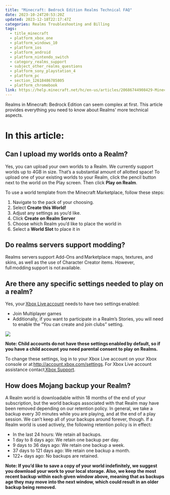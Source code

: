 ```yaml
---
title: "Minecraft: Bedrock Edition Realms Technical FAQ"
date: 2023-10-24T20:53:20Z
updated: 2023-12-18T22:17:47Z
categories: Realms Troubleshooting and Billing
tags:
  - title_minecraft
  - platform_xbox_one
  - platform_windows_10
  - platform_ios
  - platform_android
  - platform_nintendo_switch
  - category_realms_support
  - subject_other_realms_questions
  - platform_sony_playstation_4
  - platform_pc
  - section_12618486785805
  - platform_chromebook
link: https://help.minecraft.net/hc/en-us/articles/20686744908429-Minecraft-Bedrock-Edition-Realms-Technical-FAQ
---
```


Realms in Minecraft: Bedrock Edition can seem complex at first. This article provides everything you need to know about Realms’ more technical aspects.

# In this article:

## Can I upload my worlds onto a Realm?  

Yes, you can upload your own worlds to a Realm. We currently support worlds up to 4GB in size. That’s a substantial amount of allotted space! To upload one of your existing worlds to your Realm, click the pencil button next to the world on the Play screen. Then click **Play on Realm**.

To use a world template from the Minecraft Marketplace, follow these steps:

1.  Navigate to the pack of your choosing.
2.  Select **Create this World!**
3.  Adjust any settings as you’d like.
4.  Click **Create on Realm Server**
5.  Choose which Realm you’d like to place the world in
6.  Select a **World Slot** to place it in

## Do realms servers support modding? 

Realms servers support Add-Ons and Marketplace maps, textures, and skins, as well as the use of Character Creator items. However, full modding support is not available.    

## Are there any specific settings needed to play on a realm? 

Yes, your [Xbox Live account](https://www.xbox.com/en-US/live) needs to have two settings enabled:

- Join Multiplayer games
- Additionally, if you want to participate in a Realm’s Stories, you will need to enable the “You can create and join clubs” setting. 

![](https://minecrafthelp.zendesk.com/hc/article_attachments/22472498528269)

**Note: Child accounts do not have these settings enabled by default, so if you have a child account you need parental consent to play on Realms.**

To change these settings, log in to your Xbox Live account on your Xbox console or at <http://account.xbox.com/settings>. For Xbox Live account assistance contact[ Xbox Support](https://support.xbox.com/en-US/). 

## How does Mojang backup your Realm?

A Realm world is downloadable within 18 months of the end of your subscription, but the world backups associated with that Realm may have been removed depending on our retention policy. In general, we take a backup every 30 minutes while you are playing, and at the end of a play session. We can’t keep all of your backups around forever, though. If a Realm world is used actively, the following retention policy is in effect: 

- In the last 24 hours: We retain all backups.
- 1 day to 8 days ago: We retain one backup per day.
- 9 days to 36 days ago: We retain one backup a week.
- 37 days to 121 days ago: We retain one backup a month.
- 122+ days ago: No backups are retained.

**Note: If you’d like to save a copy of your world indefinitely, we suggest you download your work to your local storage. Also, we keep the most recent backup within each given window above, meaning that as backups age they may move into the next window, which could result in an older backup being removed.**
